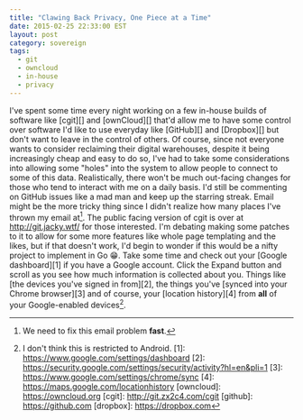 ```yaml
---
title: "Clawing Back Privacy, One Piece at a Time"
date: 2015-02-25 22:33:00 EST
layout: post
category: sovereign
tags:
  - git
  - owncloud
  - in-house
  - privacy
---
```


I've spent some time every night working on a few in-house builds of software
like [cgit][] and [ownCloud][] that'd allow me to have some control over
software I'd like to use everyday like [GitHub][] and [Dropbox][] but don't want
to leave in the control of others. Of course, since not everyone wants to
consider reclaiming their digital warehouses, despite it being increasingly
cheap and easy to do so, I've had to take some considerations into allowing some
"holes" into the system to allow people to connect to some of this data.
Realistically, there won't be much out-facing changes for those who tend to
interact with me on a daily basis. I'd still be commenting on GitHub issues like
a mad man and keep up the starring streak. Email might be the more tricky thing
since I didn't realize how many places I've thrown my email at[^1]. The public
facing version of cgit is over at <http://git.jacky.wtf/> for those interested.
I'm debating making some patches to it to allow for some more features like
whole page templating and the likes, but if that doesn't work, I'd begin to
wonder if this would be a nifty project to implement in Go :grin:. Take some
time and check out your [Google dashboard][1] if you have a Google account.
Click the Expand button and scroll as you see how much information is collected
about you. Things like [the devices you've signed in from][2], the things you've
[synced into your Chrome browser][3] and of course, your [location history][4]
from **all** of your Google-enabled devices[^2].

[^1]: We need to fix this email problem **fast**.
[^2]: I don't think this is restricted to Android.
[1]: https://www.google.com/settings/dashboard
[2]: https://security.google.com/settings/security/activity?hl=en&pli=1
[3]: https://www.google.com/settings/chrome/sync
[4]: https://maps.google.com/locationhistory
[owncloud]: https://owncloud.org
[cgit]: http://git.zx2c4.com/cgit
[github]: https://github.com
[dropbox]: https://dropbox.com
